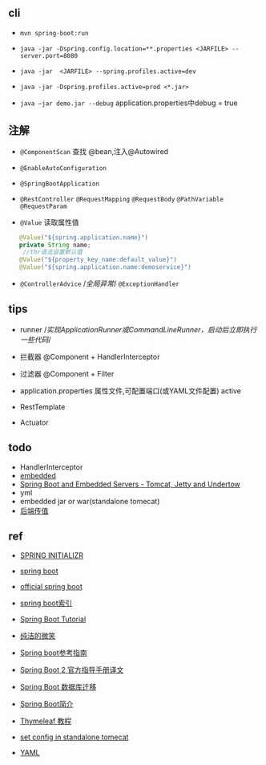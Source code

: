 
## cli

+ `mvn spring-boot:run`

+ `java -jar -Dspring.config.location=**.properties <JARFILE> --server.port=8080`

+ `java -jar  <JARFILE> --spring.profiles.active=dev`

+ `java -jar -Dspring.profiles.active=prod <*.jar>`

+ `java –jar demo.jar --debug` application.properties中debug = true


## 注解

+ `@ComponentScan` 查找 @bean,注入@Autowired

+ `@EnableAutoConfiguration`

+ `@SpringBootApplication`

+ `@RestController` `@RequestMapping` `@RequestBody` `@PathVariable` `@RequestParam`

+ `@Value`  读取属性值
```java
   @Value("${spring.application.name}")
   private String name;
    //thr语法设置默认值
   @Value("${property_key_name:default_value}")
   @Value("${spring.application.name:demoservice}")
```

+ `@ControllerAdvice` /*全局异常*/  `@ExceptionHandler`



## tips

+ runner /*实现ApplicationRunner或CommandLineRunner，启动后立即执行一些代码*/

+ 拦截器 @Component + HandlerInterceptor

+ 过滤器 @Component + Filter

+ application.properties 属性文件,可配置端口(或YAML文件配置) active

+ RestTemplate

+ Actuator

## todo

+ HandlerInterceptor
+ [embedded](https://docs.spring.io/spring-boot/docs/current/reference/html/howto-embedded-web-servers.html)
+ [Spring Boot and Embedded Servers - Tomcat, Jetty and Undertow](http://www.springboottutorial.com/spring-boot-with-embedded-servers-tomcat-jetty)
+ yml
+ embedded jar or war(standalone tomecat)
+ [后端传值](https://blog.csdn.net/bear_lam/article/details/80278590)

## ref

+ [SPRING INITIALIZR](https://start.spring.io/)
+ [spring boot](https://github.com/ityouknow/spring-boot-examples)
+ [official spring boot](https://spring.io/projects/spring-boot)
+ [spring boot索引](http://springboot.fun/)
+ [Spring Boot Tutorial](https://www.tutorialspoint.com/spring_boot/index.htm)
+ [纯洁的微笑](http://www.ityouknow.com/spring-boot.html)
+ [Spring boot参考指南](https://www.jianshu.com/p/67a0e41dfe05)
+ [Spring Boot 2 官方指导手册译文](https://www.jianshu.com/p/e7e3ff541bfb)

+ [Spring Boot 数据库迁移](http://412887952-qq-com.iteye.com/blog/2425506)
+ [Spring Boot简介](https://www.yiibai.com/spring-boot/)
+ [Thymeleaf 教程](https://waylau.gitbooks.io/thymeleaf-tutorial/content/)
+ [set config in standalone tomecat](https://stackoverflow.com/questions/43657626/server-session-timeout-in-application-yml-is-not-used-when-deployed-to-a-tomcat)
+ [YAML](https://www.jianshu.com/p/97222440cd08)
